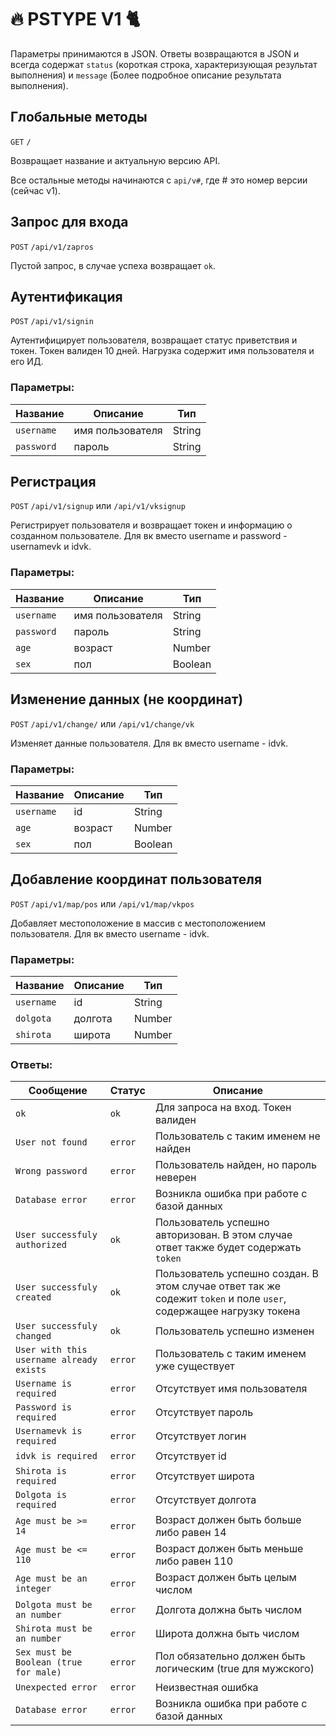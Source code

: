 # :fire: PSTYPE V1 :cat2: 
Параметры принимаются в JSON.
Ответы возвращаются в JSON и всегда содержат `status` (короткая строка, характеризующая результат выполнения) и `message` (Более подробное описание результата выполнения).

## Глобальные методы
`GET` `/`

Возвращает название и актуальную версию API.

Все остальные методы начинаются с `api/v#`, где # это номер версии (сейчас v1).

## Запрос для входа
`POST` `/api/v1/zapros`

Пустой запрос, в случае успеха возвращает `ok`.

## Аутентификация
`POST` `/api/v1/signin`

Аутентифицирует пользователя, возвращает статус приветствия и токен. Токен валиден 10 дней. Нагрузка содержит имя пользователя и его ИД.

### Параметры:
Название | Описание | Тип
---------|----------|------
`username` | имя пользователя | String
`password` | пароль | String

## Регистрация
`POST` `/api/v1/signup` или `/api/v1/vksignup`

Регистрирует пользователя и возвращает токен и информацию о созданном пользователе.
Для вк вместо username и password - usernamevk и idvk.

### Параметры:
Название | Описание | Тип
---------|----------|------
`username` | имя пользователя | String
`password` | пароль | String
`age` | возраст | Number
`sex` | пол | Boolean

## Изменение данных (не координат)
`POST` `/api/v1/change/` или `/api/v1/change/vk`

Изменяет данные пользователя.
Для вк вместо username - idvk.

### Параметры:
Название | Описание | Тип
---------|----------|------
`username` | id | String
`age` | возраст | Number
`sex` | пол | Boolean

## Добавление координат пользователя
`POST` `/api/v1/map/pos` или `/api/v1/map/vkpos`

Добавляет местоположение в массив с местоположением пользователя.
Для вк вместо username - idvk.

### Параметры:
Название | Описание | Тип
---------|----------|------
`username` | id | String
`dolgota` | долгота | Number
`shirota` | широта | Number

### Ответы:
Сообщение | Статус | Описание
----------|--------|---------
`ok` | `ok` | Для запроса на вход. Токен валиден
`User not found` | `error` | Пользователь с таким именем не найден
`Wrong password` | `error` | Пользователь найден, но пароль неверен
`Database error` | `error` | Возникла ошибка при работе с базой данных
`User successfuly authorized` | `ok`| Пользователь успешно авторизован. В этом случае ответ также будет содержать `token`
`User successfuly created` | `ok` | Пользователь успешно создан. В этом случае ответ так же содежит `token` и поле `user`, содержащее нагрузку токена
`User successfuly changed` | `ok` | Пользователь успешно изменен
`User with this username already exists` | `error` | Пользователь с таким именем уже существует
`Username is required` | `error` | Отсутствует имя пользователя
`Password is required` | `error` | Отсутствует пароль
`Usernamevk is required` | `error` | Отсутствует логин
`idvk is required` | `error` | Отсутствует id
`Shirota is required` | `error` | Отсутствует широта
`Dolgota is required` | `error` | Отсутствует долгота
`Age must be >= 14` | `error` | Возраст должен быть больше либо равен 14
`Age must be <= 110`| `error` | Возраст должен быть меньше либо равен 110
`Age must be an integer` | `error` | Возраст должен быть целым числом
`Dolgota must be an number` | `error` | Долгота должна быть числом
`Shirota must be an number` | `error` | Широта должна быть числом
`Sex must be Boolean (true for male)` | `error` | Пол обязательно должен быть логическим (true для мужского)
`Unexpected error` | `error` | Неизвестная ошибка
`Database error` | `error` | Возникла ошибка при работе с базой данных

